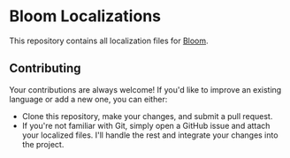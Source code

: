 # Bloom Localizations
This repository contains all localization files for [Bloom](https://havoc.app/package/bloom).

## Contributing

Your contributions are always welcome! If you'd like to improve an existing language or add a new one, you can either:

- Clone this repository, make your changes, and submit a pull request.
- If you're not familiar with Git, simply open a GitHub issue and attach your localized files. I'll handle the rest and integrate your changes into the project.